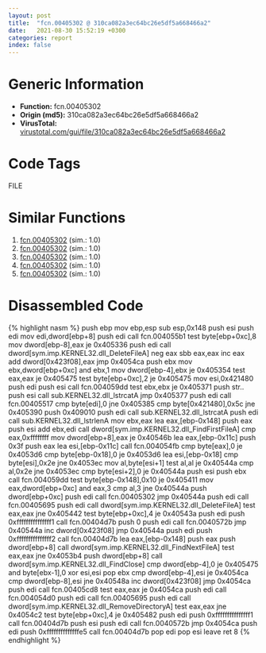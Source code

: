 ```yaml
---
layout: post
title:  "fcn.00405302 @ 310ca082a3ec64bc26e5df5a668466a2"
date:   2021-08-30 15:52:19 +0300
categories: report
index: false
---
```


# Generic Information
- **Function:** fcn.00405302
- **Origin (md5):** 310ca082a3ec64bc26e5df5a668466a2
- **VirusTotal:** [virustotal.com/gui/file/310ca082a3ec64bc26e5df5a668466a2][virustotal_ref]

# Code Tags
<span class="tag" id="FILE">FILE</span>


# Similar Functions

1. [fcn.00405302][similar_1_ref] (sim.: 1.0)
2. [fcn.00405302][similar_2_ref] (sim.: 1.0)
3. [fcn.00405302][similar_3_ref] (sim.: 1.0)
4. [fcn.00405302][similar_4_ref] (sim.: 1.0)
5. [fcn.00405302][similar_5_ref] (sim.: 1.0)


# Disassembled Code

{% highlight nasm %}
push ebp
mov ebp,esp
sub esp,0x148
push esi
push edi
mov edi,dword[ebp+8]
push edi
call fcn.004055b1
test byte[ebp+0xc],8
mov dword[ebp-8],eax
je 0x405336
push edi
call dword[sym.imp.KERNEL32.dll_DeleteFileA]
neg eax
sbb eax,eax
inc eax
add dword[0x423f08],eax
jmp 0x4054ca
push ebx
mov ebx,dword[ebp+0xc]
and ebx,1
mov dword[ebp-4],ebx
je 0x405354
test eax,eax
je 0x405475
test byte[ebp+0xc],2
je 0x405475
mov esi,0x421480
push edi
push esi
call fcn.004059dd
test ebx,ebx
je 0x405371
push str..
push esi
call sub.KERNEL32.dll_lstrcatA
jmp 0x405377
push edi
call fcn.00405517
cmp byte[edi],0
jne 0x405385
cmp byte[0x421480],0x5c
jne 0x405390
push 0x409010
push edi
call sub.KERNEL32.dll_lstrcatA
push edi
call sub.KERNEL32.dll_lstrlenA
mov ebx,eax
lea eax,[ebp-0x148]
push eax
push esi
add ebx,edi
call dword[sym.imp.KERNEL32.dll_FindFirstFileA]
cmp eax,0xffffffff
mov dword[ebp+8],eax
je 0x40546b
lea eax,[ebp-0x11c]
push 0x3f
push eax
lea esi,[ebp-0x11c]
call fcn.004054fb
cmp byte[eax],0
je 0x4053d6
cmp byte[ebp-0x18],0
je 0x4053d6
lea esi,[ebp-0x18]
cmp byte[esi],0x2e
jne 0x4053ec
mov al,byte[esi+1]
test al,al
je 0x40544a
cmp al,0x2e
jne 0x4053ec
cmp byte[esi+2],0
je 0x40544a
push esi
push ebx
call fcn.004059dd
test byte[ebp-0x148],0x10
je 0x405411
mov eax,dword[ebp+0xc]
and eax,3
cmp al,3
jne 0x40544a
push dword[ebp+0xc]
push edi
call fcn.00405302
jmp 0x40544a
push edi
call fcn.00405695
push edi
call dword[sym.imp.KERNEL32.dll_DeleteFileA]
test eax,eax
jne 0x405442
test byte[ebp+0xc],4
je 0x40543a
push edi
push 0xfffffffffffffff1
call fcn.00404d7b
push 0
push edi
call fcn.0040572b
jmp 0x40544a
inc dword[0x423f08]
jmp 0x40544a
push edi
push 0xfffffffffffffff2
call fcn.00404d7b
lea eax,[ebp-0x148]
push eax
push dword[ebp+8]
call dword[sym.imp.KERNEL32.dll_FindNextFileA]
test eax,eax
jne 0x4053b4
push dword[ebp+8]
call dword[sym.imp.KERNEL32.dll_FindClose]
cmp dword[ebp-4],0
je 0x405475
and byte[ebx-1],0
xor esi,esi
pop ebx
cmp dword[ebp-4],esi
je 0x4054ca
cmp dword[ebp-8],esi
jne 0x40548a
inc dword[0x423f08]
jmp 0x4054ca
push edi
call fcn.00405cd8
test eax,eax
je 0x4054ca
push edi
call fcn.004054d0
push edi
call fcn.00405695
push edi
call dword[sym.imp.KERNEL32.dll_RemoveDirectoryA]
test eax,eax
jne 0x4054c2
test byte[ebp+0xc],4
je 0x405482
push edi
push 0xfffffffffffffff1
call fcn.00404d7b
push esi
push edi
call fcn.0040572b
jmp 0x4054ca
push edi
push 0xffffffffffffffe5
call fcn.00404d7b
pop edi
pop esi
leave 
ret 8
{% endhighlight %}


[similar_1_ref]: /report/fcn.00405302@811d9bdc1c20cad3bbbdb8e3f56d54dc
[similar_2_ref]: /report/fcn.00405302@595b48effa204acca09e846b8e091f46
[similar_3_ref]: /report/fcn.00405302@3debbd5f53339aef0a70df3cfae41b56
[similar_4_ref]: /report/fcn.00405302@99950e2743e70aa97fbc5106701b6c1c
[similar_5_ref]: /report/fcn.00405302@045e0ff2c8ee6fdcaf20f3769c6f3c76
[virustotal_ref]: https://www.virustotal.com/gui/file/310ca082a3ec64bc26e5df5a668466a2